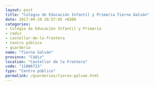 ```yaml
---
layout: post
title: "Colegio de Educación Infantil y Primaria Tierno Galván"
date: 2017-09-20 20:57:05 +0200
categories:
- Colegio de Educación Infantil y Primaria
- cadiz
- castellar-de-la-frontera
- Centro público
- guarderia
name: "Tierno Galván"
province: "Cádiz"
location: "Castellar de la Frontera"
code: "11006723"
type: "Centro público"
permalink: /guarderias/tierno-galvan.html
---
```

